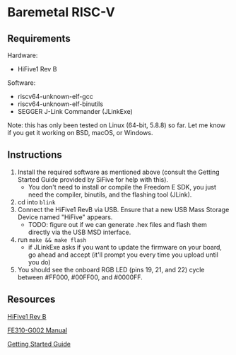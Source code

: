 # Baremetal RISC-V
## Requirements
Hardware:
- HiFive1 Rev B

Software:
- riscv64-unknown-elf-gcc
- riscv64-unknown-elf-binutils
- SEGGER J-Link Commander (JLinkExe)

Note: this has only been tested on Linux (64-bit, 5.8.8) so far.  Let me know if you get it working on BSD, macOS, or Windows.

## Instructions
1. Install the required software as mentioned above (consult the Getting Started Guide provided by SiFive for help with this).
    - You don't need to install or compile the Freedom E SDK, you just need the compiler, binutils, and the flashing tool (JLink).
2. cd into `blink`
3. Connect the HiFive1 RevB via USB.  Ensure that a new USB Mass Storage Device named "HiFive" appears.
    - TODO: figure out if we can generate .hex files and flash them directly via the USB MSD interface.
3. run `make && make flash`
    - if JLinkExe asks if you want to update the firmware on your board, go ahead and accept (it'll prompt you every time you upload until you do)
4. You should see the onboard RGB LED (pins 19, 21, and 22) cycle between #FF000, #00FF00, and #0000FF.

## Resources
[HiFive1 Rev B](https://www.sifive.com/boards/hifive1-rev-b)

[FE310-G002 Manual](https://sifive.cdn.prismic.io/sifive%2F9ecbb623-7c7f-4acc-966f-9bb10ecdb62e_fe310-g002.pdf)

[Getting Started Guide](https://sifive.cdn.prismic.io/sifive%2F4f5a7851-1b52-463b-a293-f352036bc809_hifive1b-getting-started-guide_v1.1.pdf)

